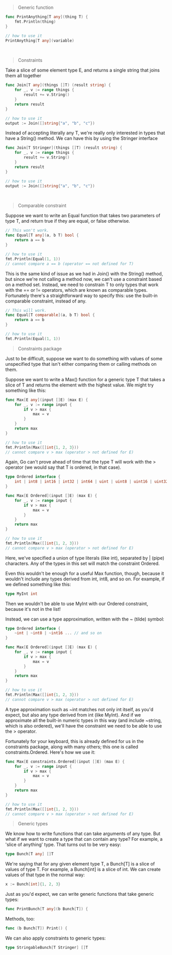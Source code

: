 > Generic function

```go
func PrintAnything[T any](thing T) {
    fmt.Println(thing)
}

// how to use it
PrintAnything[T any](variable)
```
<br>

> Constraints

Take a slice of some element type E, and returns a single string that joins them all together

```go
func Join[T any](things []T) (result string) {
    for _, v := range things {
        result += v.String()
    }
    return result
}

// how to use it
output := Join([]string{"a", "b", "c"})
```

Instead of accepting literally any T, 
we're really only interested in types that have a String() method.
We can have this by using the Stringer interface

```go
func Join[T Stringer](things []T) (result string) {
    for _, v := range things {
        result += v.String()
    }
    return result
}

// how to use it
output := Join([]string{"a", "b", "c"})
```
<br>

> Comparable constraint

Suppose we want to write an Equal function that takes two parameters of type T, 
and return true if they are equal, or false otherwise.

```go
// This won't work.
func Equal[T any](a, b T) bool {
    return a == b
}

// how to use it
fmt.Println(Equal(1, 1))
// cannot compare a == b (operator == not defined for T)
```

This is the same kind of issue as we had in Join() 
with the String() method, but since we're not calling 
a method now, we can't use a constraint based on a method set. 
Instead, we need to constrain T to only types that work 
with the == or != operators, which are known as comparable types. 
Fortunately there's a straightforward way to specify this: 
use the built-in comparable constraint, instead of any.

```go
// This will work.
func Equal[T comparable](a, b T) bool {
    return a == b
}

// how to use it
fmt.Println(Equal(1, 1))
```

> Constraints package

Just to be difficult, 
suppose we want to do something with values of some 
unspecified type that isn't either comparing them or 
calling methods on them.

Suppose we want to write a Max() function 
for a generic type T that takes a slice of T 
and returns the element with the highest value. 
We might try something like this:

```go
func Max[E any](input []E) (max E) {
    for _, v := range input {
        if v > max {
            max = v
		}
	}
    return max
}

// how to use it
fmt.Println(Max([]int{1, 2, 3}))
// cannot compare v > max (operator > not defined for E)
```

Again, Go can't prove ahead of time that the type T 
will work with the > operator 
(we would say that T is ordered, in that case).

```go
type Ordered interface {
    int | int8 | int16 | int32 | int64 | uint | uint8 | uint16 | uint32 | uint64 | uintptr | float32 | float64 | string
}
```

```go
func Max[E Ordered](input []E) (max E) {
    for _, v := range input {
        if v > max {
            max = v
		}
	}
    return max
}

// how to use it
fmt.Println(Max([]int{1, 2, 3}))
// cannot compare v > max (operator > not defined for E)
```

Here, we've specified a union of type literals (like int), separated by | (pipe) characters. 
Any of the types in this set will match the constraint Ordered.

Even this wouldn't be enough for a useful Max function, 
though, because it wouldn't include any types derived 
from int, int8, and so on. 
For example, if we defined something like this:

```go
type MyInt int
```

Then we wouldn't be able to use MyInt with our Ordered constraint, 
because it's not in the list!

Instead, we can use a type approximation, 
written with the ~ (tilde) symbol:

```go
type Ordered interface {
    ~int | ~int8 | ~int16 ... // and so on
}
```

```go
func Max[E Ordered](input []E) (max E) {
    for _, v := range input {
        if v > max {
            max = v
		}
	}
    return max
}

// how to use it
fmt.Println(Max([]int{1, 2, 3}))
// cannot compare v > max (operator > not defined for E)
```

A type approximation such as ~int matches not only int itself, 
as you'd expect, but also any type derived from int (like MyInt). 
And if we approximate all the built-in numeric types in this way (and include ~string, which is also ordered), 
we'll have the constraint we need to be able to use the > operator.

Fortunately for your keyboard, 
this is already defined for us in the constraints package, 
along with many others; 
this one is called constraints.Ordered. 
Here's how we use it:

```go
func Max[E constraints.Ordered](input []E) (max E) {
    for _, v := range input {
        if v > max {
            max = v
		}
	}
    return max
}

// how to use it
fmt.Println(Max([]int{1, 2, 3}))
// cannot compare v > max (operator > not defined for E)
```

> Generic types

We know how to write functions that can take arguments of any type. 
But what if we want to create a type that can contain any type? 
For example, a 'slice of anything' type. 
That turns out to be very easy:

```go
type Bunch[T any] []T
```

We're saying that for any given element type T, 
a Bunch[T] is a slice of values of type T. 
For example, a Bunch[int] is a slice of int. 
We can create values of that type in the normal way:

```go
x := Bunch[int]{1, 2, 3}
```

Just as you'd expect, 
we can write generic functions that take generic types:

```go
func PrintBunch[T any](b Bunch[T]) {
```

Methods, too:

```go
func (b Bunch[T]) Print() {
```

We can also apply constraints to generic types:

```go
type StringableBunch[T Stringer] []T
```